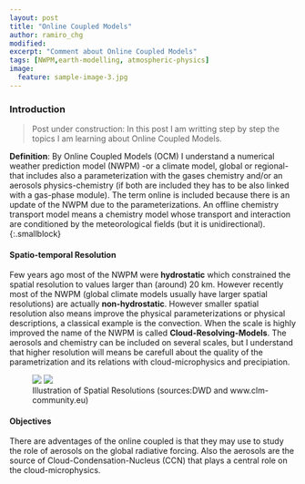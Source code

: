 ```yaml
---
layout: post
title: "Online Coupled Models"
author: ramiro_chg
modified:
excerpt: "Comment about Online Coupled Models"
tags: [NWPM,earth-modelling, atmospheric-physics]
image:
  feature: sample-image-3.jpg
---
```


### Introduction

> Post under construction: In this post I am writting step by step the topics I am learning about Online Coupled Models. 


**Definition**: By Online Coupled Models (OCM) I understand a numerical weather prediction model (NWPM) -or a climate model, global or regional- that includes also a parameterization with the gases chemistry and/or an aerosols physics-chemistry (if both are included they has to be also linked with a gas-phase module). The term online is included because there is an update of the NWPM due to the parameterizations. An offline chemistry transport model means a chemistry model whose transport and interaction are conditioned by the meteorological fields (but it is unidirectional).
{:.smallblock}

#### Spatio-temporal Resolution

Few years ago most of the NWPM were **hydrostatic** which constrained the spatial resolution to values larger than (around) 20 km. However recently most of the NWPM (global climate models usually have larger spatial resolutions) are actually **non-hydrostatic**. However smaller spatial resolution also means improve the physical parameterizations or physical descriptions, a classical example is the convection. When the scale is highly improved the name of the NWPM is called **Cloud-Resolving-Models**. The aerosols and chemistry can be included on several scales, but I understand that higher resolution will means be carefull about the quality of the parametrization and its relations with cloud-microphysics and precipiation.  

<figure class="half">
<a
href="http://www.meteoswiss.admin.ch/web/en/research/consortia/cosmo/more_about/properties.Par.0009.Image.jpg"><img src="http://www.dwd.de/bvbw/generator/DWDWWW/Content/Oeffentlichkeit/FE/Bilder/ASFU__NM__Phys__Par__skalentrennung__en__580,property=default.jpg"></a>
<a
href="http://www.clm-community.eu/images/13_Picture1_1403507274.jpg"><img src="http://www.clm-community.eu/images/13_Picture1_1403507274.jpg"></a>
	<figcaption><a title="Illustration of Spatial Resolutions">Illustration of Spatial Resolutions (sources:DWD and www.clm-community.eu)</a></figcaption>
</figure>

#### Objectives

There are adventages of the online coupled is that they may use to study the role of aerosols on the global radiative forcing. Also the aerosols are the source of Cloud-Condensation-Nucleus (CCN) that plays a central role on the cloud-microphysics. 




